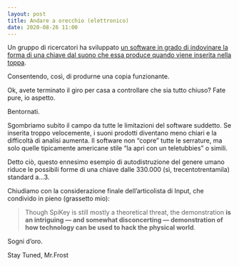 ```yaml
---
layout: post
title: Andare a orecchio (elettronico)
date: 2020-08-26 11:00
---
```


Un gruppo di ricercatori ha sviluppato [un software in grado di indovinare la forma di una chiave dal suono che essa produce quando viene inserita nella toppa](https://www.inputmag.com/tech/smartphone-software-can-pick-your-lock-just-by-listening).

Consentendo, così, di produrne una copia funzionante.

Ok, avete terminato il giro per casa a controllare che sia tutto chiuso? Fate pure, io aspetto.




Bentornati.

Sgombriamo subito il campo da tutte le limitazioni del software suddetto.
Se inserita troppo velocemente, i suoni prodotti diventano meno chiari e la difficoltà di analisi aumenta.
Il software non “copre” tutte le serrature, ma solo quelle tipicamente americane stile “la apri con un teletubbies” o simili.

Detto ciò, questo ennesimo esempio di autodistruzione del genere umano riduce le possibili forme di una chiave dalle 330.000 (sì, trecentotrentamila) standard a...3.

Chiudiamo con la considerazione finale dell’articolista di Input, che condivido in pieno (grassetto mio):

> Though SpiKey is still mostly a theoretical threat, the demonstration **is an intriguing — and somewhat disconcerting — demonstration of how technology can be used to hack the physical world**.

Sogni d’oro.

Stay Tuned, Mr.Frost